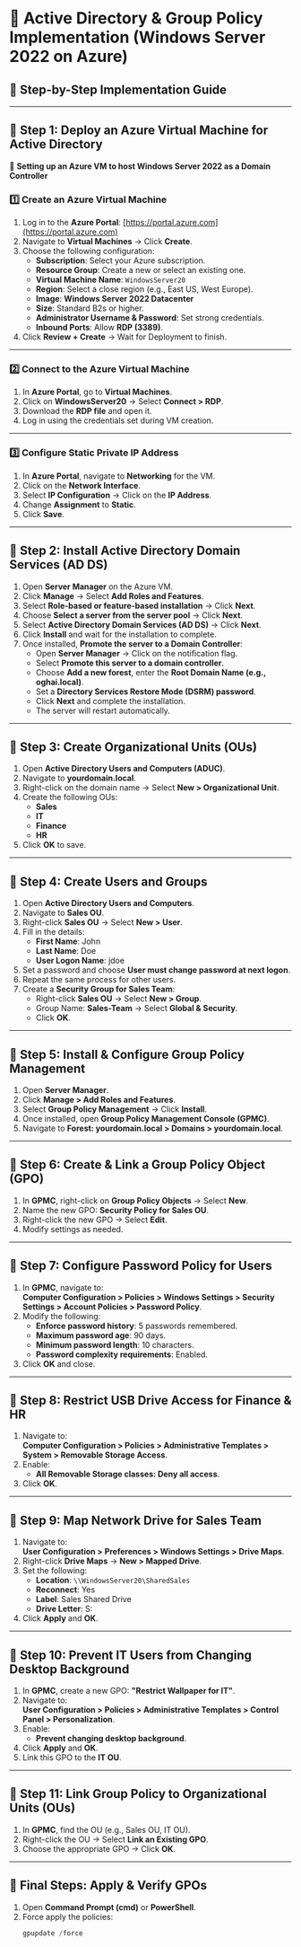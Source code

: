 # 🏢 Active Directory & Group Policy Implementation (Windows Server 2022 on Azure)  
## 📖 Step-by-Step Implementation Guide  

---
## **📌 Step 1: Deploy an Azure Virtual Machine for Active Directory**
🔹 **Setting up an Azure VM to host Windows Server 2022 as a Domain Controller**

### **1️⃣ Create an Azure Virtual Machine**
1. Log in to the **Azure Portal**: [https://portal.azure.com](https://portal.azure.com)
2. Navigate to **Virtual Machines** → Click **Create**.
3. Choose the following configuration:
   - **Subscription**: Select your Azure subscription.
   - **Resource Group**: Create a new or select an existing one.
   - **Virtual Machine Name**: `WindowsServer20`
   - **Region**: Select a close region (e.g., East US, West Europe).
   - **Image**: **Windows Server 2022 Datacenter**
   - **Size**: Standard B2s or higher.
   - **Administrator Username & Password**: Set strong credentials.
   - **Inbound Ports**: Allow **RDP (3389)**.
4. Click **Review + Create** → Wait for Deployment to finish.

---

### **2️⃣ Connect to the Azure Virtual Machine**
1. In **Azure Portal**, go to **Virtual Machines**.
2. Click on **WindowsServer20** → Select **Connect > RDP**.
3. Download the **RDP file** and open it.
4. Log in using the credentials set during VM creation.

---

### **3️⃣ Configure Static Private IP Address**
1. In **Azure Portal**, navigate to **Networking** for the VM.
2. Click on the **Network Interface**.
3. Select **IP Configuration** → Click on the **IP Address**.
4. Change **Assignment** to **Static**.
5. Click **Save**.

---

## **📌 Step 2: Install Active Directory Domain Services (AD DS)**
1. Open **Server Manager** on the Azure VM.
2. Click **Manage** → Select **Add Roles and Features**.
3. Select **Role-based or feature-based installation** → Click **Next**.
4. Choose **Select a server from the server pool** → Click **Next**.
5. Select **Active Directory Domain Services (AD DS)** → Click **Next**.
6. Click **Install** and wait for the installation to complete.
7. Once installed, **Promote the server to a Domain Controller**:
   - Open **Server Manager** → Click on the notification flag.
   - Select **Promote this server to a domain controller**.
   - Choose **Add a new forest**, enter the **Root Domain Name (e.g., oghai.local)**.
   - Set a **Directory Services Restore Mode (DSRM) password**.
   - Click **Next** and complete the installation.
   - The server will restart automatically.

---

## **📌 Step 3: Create Organizational Units (OUs)**
1. Open **Active Directory Users and Computers (ADUC)**.
2. Navigate to **yourdomain.local**.
3. Right-click on the domain name → Select **New > Organizational Unit**.
4. Create the following OUs:
   - **Sales**
   - **IT**
   - **Finance**
   - **HR**
5. Click **OK** to save.

---

## **📌 Step 4: Create Users and Groups**
1. Open **Active Directory Users and Computers**.
2. Navigate to **Sales OU**.
3. Right-click **Sales OU** → Select **New > User**.
4. Fill in the details:
   - **First Name**: John  
   - **Last Name**: Doe  
   - **User Logon Name**: jdoe  
5. Set a password and choose **User must change password at next logon**.
6. Repeat the same process for other users.
7. Create a **Security Group for Sales Team**:
   - Right-click **Sales OU** → Select **New > Group**.
   - Group Name: **Sales-Team** → Select **Global & Security**.
   - Click **OK**.

---

## **📌 Step 5: Install & Configure Group Policy Management**
1. Open **Server Manager**.
2. Click **Manage > Add Roles and Features**.
3. Select **Group Policy Management** → Click **Install**.
4. Once installed, open **Group Policy Management Console (GPMC)**.
5. Navigate to **Forest: yourdomain.local > Domains > yourdomain.local**.

---

## **📌 Step 6: Create & Link a Group Policy Object (GPO)**
1. In **GPMC**, right-click on **Group Policy Objects** → Select **New**.
2. Name the new GPO: **Security Policy for Sales OU**.
3. Right-click the new GPO → Select **Edit**.
4. Modify settings as needed.

---

## **📌 Step 7: Configure Password Policy for Users**
1. In **GPMC**, navigate to:  
   **Computer Configuration > Policies > Windows Settings > Security Settings > Account Policies > Password Policy**.
2. Modify the following:
   - **Enforce password history**: 5 passwords remembered.
   - **Maximum password age**: 90 days.
   - **Minimum password length**: 10 characters.
   - **Password complexity requirements**: Enabled.
3. Click **OK** and close.

---

## **📌 Step 8: Restrict USB Drive Access for Finance & HR**
1. Navigate to:  
   **Computer Configuration > Policies > Administrative Templates > System > Removable Storage Access**.
2. Enable:
   - **All Removable Storage classes: Deny all access**.
3. Click **OK**.

---

## **📌 Step 9: Map Network Drive for Sales Team**
1. Navigate to:  
   **User Configuration > Preferences > Windows Settings > Drive Maps**.
2. Right-click **Drive Maps** → **New > Mapped Drive**.
3. Set the following:
   - **Location**: `\\WindowsServer20\SharedSales`
   - **Reconnect**: Yes
   - **Label**: Sales Shared Drive
   - **Drive Letter**: S:
4. Click **Apply** and **OK**.

---

## **📌 Step 10: Prevent IT Users from Changing Desktop Background**
1. In **GPMC**, create a new GPO: **"Restrict Wallpaper for IT"**.
2. Navigate to:  
   **User Configuration > Policies > Administrative Templates > Control Panel > Personalization**.
3. Enable:
   - **Prevent changing desktop background**.
4. Click **Apply** and **OK**.
5. Link this GPO to the **IT OU**.

---

## **📌 Step 11: Link Group Policy to Organizational Units (OUs)**
1. In **GPMC**, find the OU (e.g., Sales OU, IT OU).
2. Right-click the OU → Select **Link an Existing GPO**.
3. Choose the appropriate GPO → Click **OK**.

---

## **📌 Final Steps: Apply & Verify GPOs**
1. Open **Command Prompt (cmd)** or **PowerShell**.
2. Force apply the policies:
   ```powershell
   gpupdate /force

